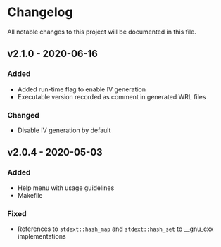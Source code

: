 # Changelog

All notable changes to this project will be documented in this file.

## v2.1.0 - 2020-06-16

### Added

- Added run-time flag to enable IV generation
- Executable version recorded as comment in generated WRL files

### Changed

- Disable IV generation by default

## v2.0.4 - 2020-05-03

### Added

- Help menu with usage guidelines
- Makefile

### Fixed

- References to `stdext::hash_map` and `stdext::hash_set` to __gnu_cxx implementations
